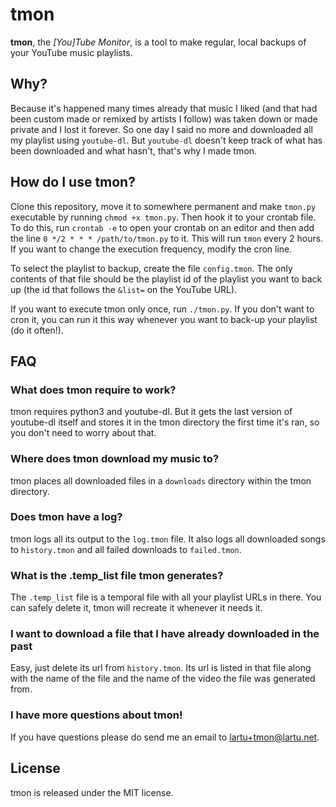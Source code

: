 # tmon

**tmon**, the *[You]Tube Monitor*, is a tool to make regular, local backups of
your YouTube music playlists.

## Why?

Because it's happened many times already that music I liked (and that had been
custom made or remixed by artists I follow) was taken down or made private and
I lost it forever. So one day I said no more and downloaded all my playlist
using `youtube-dl`. But `youtube-dl` doesn't keep track of what has been
downloaded and what hasn't, that's why I made tmon.

## How do I use tmon?

Clone this repository, move it to somewhere permanent and make `tmon.py`
executable by running `chmod +x tmon.py`. Then hook it to your crontab file.
To do this, run `crontab -e` to open your crontab on an editor and then
add the line `0 */2 * * * /path/to/tmon.py` to it. This will run `tmon` every
2 hours. If you want to change the execution frequency, modify the cron line.

To select the playlist to backup, create the file `config.tmon`. The only contents
of that file should be the playlist id of the playlist you want to back up (the
id that follows the `&list=` on the YouTube URL).

If you want to execute tmon only once, run `./tmon.py`. If you don't want to
cron it, you can run it this way whenever you want to back-up your playlist
(do it often!).

## FAQ

### What does tmon require to work?

tmon requires python3 and youtube-dl. But it gets the last version of youtube-dl
itself and stores it in the tmon directory the first time it's ran, so you don't
need to worry about that.

### Where does tmon download my music to?

tmon places all downloaded files in a `downloads` directory within the tmon
directory.

### Does tmon have a log?

tmon logs all its output to the `log.tmon` file. It also logs all downloaded
songs to `history.tmon` and all failed downloads to `failed.tmon`.

### What is the .temp_list file tmon generates?

The `.temp_list` file is a temporal file with all your playlist URLs in there.
You can safely delete it, tmon will recreate it whenever it needs it.

### I want to download a file that I have already downloaded in the past

Easy, just delete its url from `history.tmon`. Its url is listed in that file
along with the name of the file and the name of the video the file was generated from. 

### I have more questions about tmon!

If you have questions please do send me an email to [lartu+tmon@lartu.net](mailto:lartu+tmon@lartu.net).

## License

tmon is released under the MIT license.
